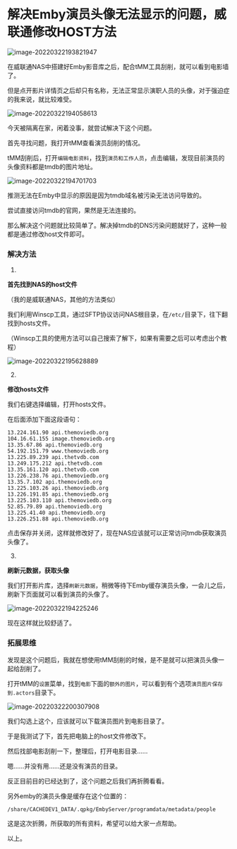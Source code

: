 # 解决Emby演员头像无法显示的问题，威联通修改HOST方法

![image-20220322193821947](https://ossimg.yzitc.com/2022/03/22/9a3ee0dda1d27.png)

 在威联通NAS中搭建好Emby影音库之后，配合tMM工具刮削，就可以看到电影墙了。

但是点开影片详情页之后却只有名称，无法正常显示演职人员的头像，对于强迫症的我来说，就比较难受。

![image-20220322194058613](https://ossimg.yzitc.com/2022/03/22/63575a3371fb8.png)

今天被隔离在家，闲着没事，就尝试解决下这个问题。

首先寻找问题，我打开tMM查看演员刮削的情况。

tMM刮削后，打开`编辑电影资料`，找到`演员和工作人员`，点击编辑，发现目前演员的头像资料都是tmdb的图片地址。

![image-20220322194701703](https://ossimg.yzitc.com/2022/03/22/d74a217d2c907.png)

推测无法在Emby中显示的原因是因为tmdb域名被污染无法访问导致的。

尝试直接访问tmdb的官网，果然是无法连接的。

那么解决这个问题就比较简单了。解决掉tmdb的DNS污染问题就好了，这种一般都是通过修改host文件即可。

### 解决方法

1.

**首先找到NAS的host文件**

（我的是威联通NAS，其他的方法类似）

我们利用Winscp工具，通过SFTP协议访问NAS根目录，在`/etc/`目录下，往下翻找到hosts文件。

（Winscp工具的使用方法可以自己搜索了解下，如果有需要之后可以考虑出个教程）

![image-20220322195628889](https://ossimg.yzitc.com/2022/03/22/72a02924be773.png)

2.

**修改hosts文件**

我们右键选择编辑，打开hosts文件。

在后面添加下面这段语句：

```text
13.224.161.90 api.themoviedb.org
104.16.61.155 image.themoviedb.org
13.35.67.86 api.themoviedb.org
54.192.151.79 www.themoviedb.org
13.225.89.239 api.thetvdb.com
13.249.175.212 api.thetvdb.com
13.35.161.120 api.thetvdb.com
13.226.238.76 api.themoviedb.org
13.35.7.102 api.themoviedb.org
13.225.103.26 api.themoviedb.org
13.226.191.85 api.themoviedb.org
13.225.103.110 api.themoviedb.org
52.85.79.89 api.themoviedb.org
13.225.41.40 api.themoviedb.org
13.226.251.88 api.themoviedb.org
```

点击保存并关闭，这样就修改好了，现在NAS应该就可以正常访问tmdb获取演员头像了。

3.

**刷新元数据，获取头像**

我们打开影片库，选择`刷新元数据`，稍微等待下Emby缓存演员头像，一会儿之后，刷新下页面就可以看到演员的头像了。


![image-20220322194225246](https://ossimg.yzitc.com/2022/03/22/5793ef86f75fb.png)

现在这样就比较舒适了。

### 拓展思维

发现是这个问题后，我就在想使用tMM刮削的时候，是不是就可以把演员头像一起给刮削了。

打开tMM的`设置`菜单，找到`电影`下面的`额外的图片`，可以看到有个选项`演员图片保存到.actors`目录下。

![image-20220322200307908](https://ossimg.yzitc.com/2022/03/22/d5d7a7368022f.png)

我们勾选上这个，应该就可以下载演员图片到电影目录了。

于是我测试了下，首先把电脑上的host文件修改下。

然后找部电影刮削一下，整理后，打开电影目录……

嗯……并没有用……还是没有演员的目录。

反正目前目的已经达到了，这个问题之后我们再折腾看看。



另外emby的演员头像是缓存在这个位置的：

`/share/CACHEDEV1_DATA/.qpkg/EmbyServer/programdata/metadata/people`



这是这次折腾，所获取的所有资料，希望可以给大家一点帮助。

以上。


